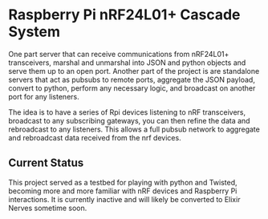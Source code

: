 # Raspberry Pi nRF24L01+ Cascade System
One part server that can receive communications from nRF24L01+ transceivers,
marshal and unmarshal into JSON and python objects and serve them up to
an open port. Another part of the project is are standalone servers that
act as pubsubs to remote ports, aggregate the JSON payload, convert to
python, perform any necessary logic, and broadcast on another port for
any listeners.

The idea is to have a series of Rpi devices listening to nRF transceivers,
broadcast to any subscribing gateways, you can then refine the data and
rebroadcast to any listeners. This allows a full pubsub network to
aggregate and rebroadcast data received from the nrf devices.

## Current Status
This project served as a testbed for playing with python and Twisted, becoming
more and more familiar with nRF devices and Raspberry Pi interactions. It is
currently inactive and will likely be converted to Elixir Nerves sometime soon.
